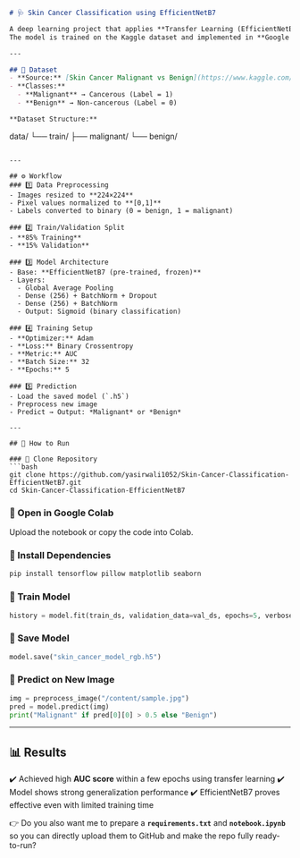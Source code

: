 

```markdown
# 🩺 Skin Cancer Classification using EfficientNetB7

A deep learning project that applies **Transfer Learning (EfficientNetB7)** to classify skin cancer images into **Malignant (1)** and **Benign (0)** categories.  
The model is trained on the Kaggle dataset and implemented in **Google Colab** using **TensorFlow/Keras**.

---

## 📂 Dataset
- **Source:** [Skin Cancer Malignant vs Benign](https://www.kaggle.com/datasets/fanconic/skin-cancer-malignant-vs-benign)  
- **Classes:**
  - **Malignant** → Cancerous (Label = 1)  
  - **Benign** → Non-cancerous (Label = 0)  

**Dataset Structure:**
```

data/
└── train/
├── malignant/
└── benign/

````

---

## ⚙️ Workflow
### 1️⃣ Data Preprocessing
- Images resized to **224×224**
- Pixel values normalized to **[0,1]**
- Labels converted to binary (0 = benign, 1 = malignant)

### 2️⃣ Train/Validation Split
- **85% Training**  
- **15% Validation**

### 3️⃣ Model Architecture
- Base: **EfficientNetB7 (pre-trained, frozen)**
- Layers:
  - Global Average Pooling
  - Dense (256) + BatchNorm + Dropout
  - Dense (256) + BatchNorm
  - Output: Sigmoid (binary classification)

### 4️⃣ Training Setup
- **Optimizer:** Adam  
- **Loss:** Binary Crossentropy  
- **Metric:** AUC  
- **Batch Size:** 32  
- **Epochs:** 5  

### 5️⃣ Prediction
- Load the saved model (`.h5`)  
- Preprocess new image  
- Predict → Output: *Malignant* or *Benign*  

---

## 🚀 How to Run

### 🔹 Clone Repository
```bash
git clone https://github.com/yasirwali1052/Skin-Cancer-Classification-EfficientNetB7.git
cd Skin-Cancer-Classification-EfficientNetB7
````

### 🔹 Open in Google Colab

Upload the notebook or copy the code into Colab.

### 🔹 Install Dependencies

```bash
pip install tensorflow pillow matplotlib seaborn
```

### 🔹 Train Model

```python
history = model.fit(train_ds, validation_data=val_ds, epochs=5, verbose=1)
```

### 🔹 Save Model

```python
model.save("skin_cancer_model_rgb.h5")
```

### 🔹 Predict on New Image

```python
img = preprocess_image("/content/sample.jpg")
pred = model.predict(img)
print("Malignant" if pred[0][0] > 0.5 else "Benign")
```

---

## 📊 Results

✔️ Achieved high **AUC score** within a few epochs using transfer learning
✔️ Model shows strong generalization performance
✔️ EfficientNetB7 proves effective even with limited training time



👉 Do you also want me to prepare a **`requirements.txt`** and **`notebook.ipynb`** so you can directly upload them to GitHub and make the repo fully ready-to-run?
```
